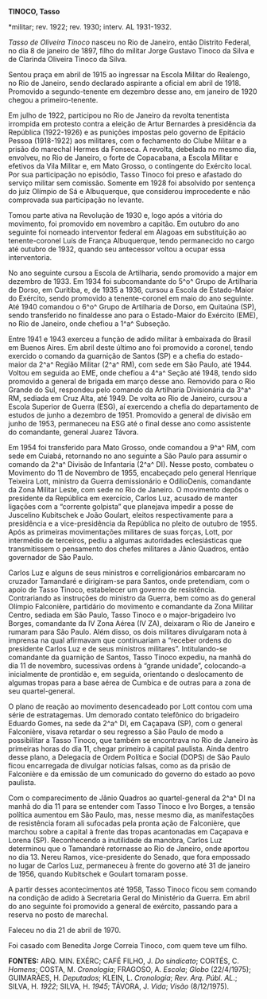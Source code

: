 **TINOCO, Tasso**

\*militar; rev. 1922; rev. 1930; interv. AL 1931-1932.

*Tasso de Oliveira Tinoco* nasceu no Rio de Janeiro, então Distrito
Federal, no dia 8 de janeiro de 1897, filho do militar Jorge Gustavo
Tinoco da Silva e de Clarinda Oliveira Tinoco da Silva.

Sentou praça em abril de 1915 ao ingressar na Escola Militar do
Realengo, no Rio de Janeiro, sendo declarado aspirante a oficial em
abril de 1918. Promovido a segundo-tenente em dezembro desse ano, em
janeiro de 1920 chegou a primeiro-tenente.

Em julho de 1922, participou no Rio de Janeiro da revolta tenentista
irrompida em protesto contra a eleição de Artur Bernardes à presidência
da República (1922-1926) e as punições impostas pelo governo de Epitácio
Pessoa (1918-1922) aos militares, com o fechamento do Clube Militar e a
prisão do marechal Hermes da Fonseca. A revolta, debelada no mesmo dia,
envolveu, no Rio de Janeiro, o forte de Copacabana, a Escola Militar e
efetivos da Vila Militar e, em Mato Grosso, o contingente do Exército
local. Por sua participação no episódio, Tasso Tinoco foi preso e
afastado do serviço militar sem comissão. Somente em 1928 foi absolvido
por sentença do juiz Olímpio de Sá e Albuquerque, que considerou
improcedente e não comprovada sua participação no levante.

Tomou parte ativa na Revolução de 1930 e, logo após a vitória do
movimento, foi promovido em novembro a capitão. Em outubro do ano
seguinte foi nomeado interventor federal em Alagoas em substituição ao
tenente-coronel Luís de França Albuquerque, tendo permanecido no cargo
até outubro de 1932, quando seu antecessor voltou a ocupar essa
interventoria.

No ano seguinte cursou a Escola de Artilharia, sendo promovido a major
em dezembro de 1933. Em 1934 foi subcomandante do 5^o^ Grupo de
Artilharia de Dorso, em Curitiba, e, de 1935 a 1936, cursou a Escola de
Estado-Maior do Exército, sendo promovido a tenente-coronel em maio do
ano seguinte. Até 1940 comandou o 6^o^ Grupo de Artilharia de Dorso, em
Quitaúna (SP), sendo transferido no finaldesse ano para o Estado-Maior
do Exército (EME), no Rio de Janeiro, onde chefiou a 1^a^ Subseção.

Entre 1941 e 1943 exerceu a função de adido militar à embaixada do
Brasil em Buenos Aires. Em abril deste último ano foi promovido a
coronel, tendo exercido o comando da guarnição de Santos (SP) e a chefia
do estado-maior da 2^a^ Região Militar (2^a^ RM), com sede em São Paulo,
até 1944. Voltou em seguida ao EME, onde chefiou a 4^a^ Seção até 1948,
tendo sido promovido a general de brigada em março desse ano. Removido
para o Rio Grande do Sul, respondeu pelo comando da Artilharia
Divisionária da 3^a^ RM, sediada em Cruz Alta, até 1949. De volta ao Rio
de Janeiro, cursou a Escola Superior de Guerra (ESG), aí exercendo a
chefia do departamento de estudos de junho a dezembro de 1951. Promovido
a general de divisão em junho de 1953, permaneceu na ESG até o final
desse ano como assistente do comandante, general Juarez Távora.

Em 1954 foi transferido para Mato Grosso, onde comandou a 9^a^ RM, com
sede em Cuiabá, retornando no ano seguinte a São Paulo para assumir o
comando da 2^a^ Divisão de Infantaria (2^a^ DI). Nesse posto, combateu o
Movimento do 11 de Novembro de 1955, encabeçado pelo general Henrique
Teixeira Lott, ministro da Guerra demissionário e OdílioDenis,
comandante da Zona Militar Leste, com sede no Rio de Janeiro. O
movimento depôs o presidente da República em exercício, Carlos Luz,
acusado de manter ligações com a “corrente golpista” que planejava
impedir a posse de Juscelino Kubitschek e João Goulart, eleitos
respectivamente para a presidência e a vice-presidência da República no
pleito de outubro de 1955. Após as primeiras movimentações militares de
suas forças, Lott, por intermédio de terceiros, pediu a algumas
autoridades eclesiásticas que transmitissem o pensamento dos chefes
militares a Jânio Quadros, então governador de São Paulo.

Carlos Luz e alguns de seus ministros e correligionários embarcaram no
cruzador Tamandaré e dirigiram-se para Santos, onde pretendiam, com o
apoio de Tasso Tinoco, estabelecer um governo de resistência.
Contrariando as instruções do ministro da Guerra, bem como as do general
Olímpio Falconière, partidário do movimento e comandante da Zona Militar
Centro, sediada em São Paulo, Tasso Tinoco e o major-brigadeiro Ivo
Borges, comandante da IV Zona Aérea (IV ZA), deixaram o Rio de Janeiro e
rumaram para São Paulo. Além disso, os dois militares divulgaram nota à
imprensa na qual afirmavam que continuariam a “receber ordens do
presidente Carlos Luz e de seus ministros militares”. Intitulando-se
comandante da guarnição de Santos, Tasso Tinoco expediu, na manhã do dia
11 de novembro, sucessivas ordens à “grande unidade”, colocando-a
inicialmente de prontidão e, em seguida, orientando o deslocamento de
algumas tropas para a base aérea de Cumbica e de outras para a zona de
seu quartel-general.

O plano de reação ao movimento desencadeado por Lott contou com uma
série de estratagemas. Um demorado contato telefônico do brigadeiro
Eduardo Gomes, na sede da 2^a^ DI, em Caçapava (SP), com o general
Falconière, visava retardar o seu regresso a São Paulo de modo a
possibilitar a Tasso Tinoco, que também se encontrava no Rio de Janeiro
às primeiras horas do dia 11, chegar primeiro à capital paulista. Ainda
dentro desse plano, a Delegacia de Ordem Política e Social (DOPS) de São
Paulo ficou encarregada de divulgar notícias falsas, como as da prisão
de Falconière e da emissão de um comunicado do governo do estado ao povo
paulista.

Com o comparecimento de Jânio Quadros ao quartel-general da 2^a^ DI na
manhã do dia 11 para se entender com Tasso Tinoco e Ivo Borges, a tensão
política aumentou em São Paulo, mas, nesse mesmo dia, as manifestações
de resistência foram ali sufocadas pela pronta ação de Falconière, que
marchou sobre a capital à frente das tropas acantonadas em Caçapava e
Lorena (SP). Reconhecendo a inutilidade da manobra, Carlos Luz
determinou que o Tamandaré retornasse ao Rio de Janeiro, onde aportou no
dia 13. Nereu Ramos, vice-presidente do Senado, que fora empossado no
lugar de Carlos Luz, permaneceu à frente do governo até 31 de janeiro de
1956, quando Kubitschek e Goulart tomaram posse.

A partir desses acontecimentos até 1958, Tasso Tinoco ficou sem comando
na condição de adido à Secretaria Geral do Ministério da Guerra. Em
abril do ano seguinte foi promovido a general de exército, passando para
a reserva no posto de marechal.

Faleceu no dia 21 de abril de 1970.

Foi casado com Benedita Jorge Correia Tinoco, com quem teve um filho.

**FONTES:** ARQ. MIN. EXÉRC; CAFÉ FILHO, J. *Do* s*indicato*; CORTÉS, C.
*Homens*; COSTA, M. *Cronologia*; FRAGOSO, A. *Escola*; *Globo*
(22/4/1975); GUIMARÃES, H. *Deputados*; KLEIN, L. *Cronologia*; *Rev.
Arq. Públ. AL*.; SILVA, H. *1922*; SILVA, H. *1945*; TÁVORA, J. *Vida*;
*Visão* (8/12/1975).
